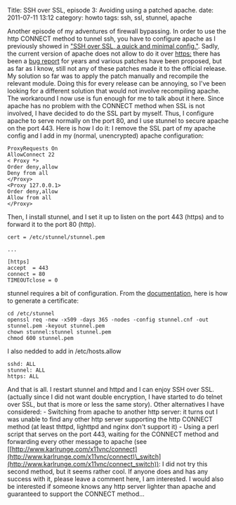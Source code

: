 Title: SSH over SSL, episode 3: Avoiding using a patched apache.
date: 2011-07-11 13:12
category: howto
tags: ssh, ssl, stunnel, apache

Another episode of my adventures of firewall bypassing. In order to
use the http CONNECT method to tunnel ssh, you have to configure
apache as I previously showed in
["SSH over SSL, a quick and minimal config."](http://chm.duquesne.free.fr/blog/?p=190).
Sadly, the current version of apache does not allow to do it over
[https:](https:) there has been a
[bug report](https://issues.apache.org/bugzilla/show_bug.cgi?id=29744)
for years and various patches have been proposed, but as far as I
know, still not any of these patches made it to the official
release. My solution so far was to apply the patch manually and
recompile the relevant module. Doing this for every release can be
annoying, so I've been looking for a different solution that would
not involve recompiling apache. The workaround I now use is fun
enough for me to talk about it here. Since apache has no problem
with the CONNECT method when SSL is not involved, I have decided to
do the SSL part by myself. Thus, I configure apache to serve
normally on the port 80, and I use stunnel to secure apache on the
port 443. Here is how I do it: I remove the SSL part of my apache
config and I add in my (normal, unencrypted) apache configuration:

    ProxyRequests On
    AllowConnect 22
    < Proxy *>
    Order deny,allow
    Deny from all
    </Proxy>
    <Proxy 127.0.0.1>
    Order deny,allow
    Allow from all
    </Proxy>

Then, I install stunnel, and I set it up to listen on the port 443
(https) and to forward it to the port 80 (http).

    cert = /etc/stunnel/stunnel.pem

    ...

    [https]
    accept  = 443
    connect = 80
    TIMEOUTclose = 0

stunnel requires a bit of configuration. From the
[documentation](http://www.stunnel.org/?page=docs), here is how to
generate a certificate:

    cd /etc/stunnel
    openssl req -new -x509 -days 365 -nodes -config stunnel.cnf -out stunnel.pem -keyout stunnel.pem
    chown stunnel:stunnel stunnel.pem
    chmod 600 stunnel.pem

I also nedded to add in /etc/hosts.allow

    sshd: ALL
    stunnel: ALL
    https: ALL

And that is all. I restart stunnel and httpd and I can enjoy SSH
over SSL. (actually since I did not want double encryption, I have
started to do telnet over SSL, but that is more or less the same
story). Other alternatives I have considered: - Switching from
apache to another http server: it turns out I was unable to find
any other http server supporting the http CONNECT method (at least
thttpd, lighttpd and nginx don't support it) - Using a perl script
that serves on the port 443, waiting for the CONNECT method and
forwarding every other message to apache (see
[[http://www.karlrunge.com/x11vnc/connect](http://www.karlrunge.com/x11vnc/connect)\_switch](http://www.karlrunge.com/x11vnc/connect_switch)):
I did not try this second method, but it seems rather cool. If
anyone does and has any success with it, please leave a comment
here, I am interested. I would also be interested if someone knows
any http server lighter than apache and guaranteed to support the
CONNECT method...




